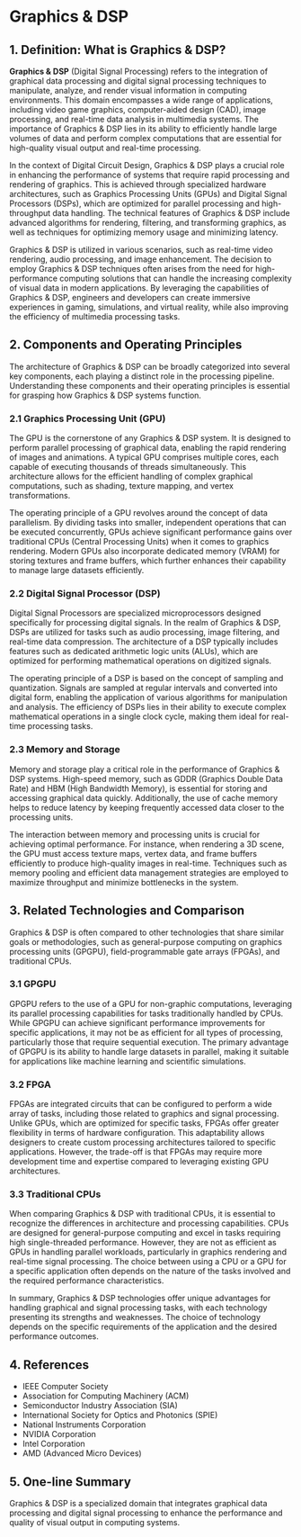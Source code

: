 # Graphics & DSP

## 1. Definition: What is **Graphics & DSP**?
**Graphics & DSP** (Digital Signal Processing) refers to the integration of graphical data processing and digital signal processing techniques to manipulate, analyze, and render visual information in computing environments. This domain encompasses a wide range of applications, including video game graphics, computer-aided design (CAD), image processing, and real-time data analysis in multimedia systems. The importance of Graphics & DSP lies in its ability to efficiently handle large volumes of data and perform complex computations that are essential for high-quality visual output and real-time processing.

In the context of Digital Circuit Design, Graphics & DSP plays a crucial role in enhancing the performance of systems that require rapid processing and rendering of graphics. This is achieved through specialized hardware architectures, such as Graphics Processing Units (GPUs) and Digital Signal Processors (DSPs), which are optimized for parallel processing and high-throughput data handling. The technical features of Graphics & DSP include advanced algorithms for rendering, filtering, and transforming graphics, as well as techniques for optimizing memory usage and minimizing latency.

Graphics & DSP is utilized in various scenarios, such as real-time video rendering, audio processing, and image enhancement. The decision to employ Graphics & DSP techniques often arises from the need for high-performance computing solutions that can handle the increasing complexity of visual data in modern applications. By leveraging the capabilities of Graphics & DSP, engineers and developers can create immersive experiences in gaming, simulations, and virtual reality, while also improving the efficiency of multimedia processing tasks.

## 2. Components and Operating Principles
The architecture of Graphics & DSP can be broadly categorized into several key components, each playing a distinct role in the processing pipeline. Understanding these components and their operating principles is essential for grasping how Graphics & DSP systems function.

### 2.1 Graphics Processing Unit (GPU)
The GPU is the cornerstone of any Graphics & DSP system. It is designed to perform parallel processing of graphical data, enabling the rapid rendering of images and animations. A typical GPU comprises multiple cores, each capable of executing thousands of threads simultaneously. This architecture allows for the efficient handling of complex graphical computations, such as shading, texture mapping, and vertex transformations.

The operating principle of a GPU revolves around the concept of data parallelism. By dividing tasks into smaller, independent operations that can be executed concurrently, GPUs achieve significant performance gains over traditional CPUs (Central Processing Units) when it comes to graphics rendering. Modern GPUs also incorporate dedicated memory (VRAM) for storing textures and frame buffers, which further enhances their capability to manage large datasets efficiently.

### 2.2 Digital Signal Processor (DSP)
Digital Signal Processors are specialized microprocessors designed specifically for processing digital signals. In the realm of Graphics & DSP, DSPs are utilized for tasks such as audio processing, image filtering, and real-time data compression. The architecture of a DSP typically includes features such as dedicated arithmetic logic units (ALUs), which are optimized for performing mathematical operations on digitized signals.

The operating principle of a DSP is based on the concept of sampling and quantization. Signals are sampled at regular intervals and converted into digital form, enabling the application of various algorithms for manipulation and analysis. The efficiency of DSPs lies in their ability to execute complex mathematical operations in a single clock cycle, making them ideal for real-time processing tasks.

### 2.3 Memory and Storage
Memory and storage play a critical role in the performance of Graphics & DSP systems. High-speed memory, such as GDDR (Graphics Double Data Rate) and HBM (High Bandwidth Memory), is essential for storing and accessing graphical data quickly. Additionally, the use of cache memory helps to reduce latency by keeping frequently accessed data closer to the processing units.

The interaction between memory and processing units is crucial for achieving optimal performance. For instance, when rendering a 3D scene, the GPU must access texture maps, vertex data, and frame buffers efficiently to produce high-quality images in real-time. Techniques such as memory pooling and efficient data management strategies are employed to maximize throughput and minimize bottlenecks in the system.

## 3. Related Technologies and Comparison
Graphics & DSP is often compared to other technologies that share similar goals or methodologies, such as general-purpose computing on graphics processing units (GPGPU), field-programmable gate arrays (FPGAs), and traditional CPUs.

### 3.1 GPGPU
GPGPU refers to the use of a GPU for non-graphic computations, leveraging its parallel processing capabilities for tasks traditionally handled by CPUs. While GPGPU can achieve significant performance improvements for specific applications, it may not be as efficient for all types of processing, particularly those that require sequential execution. The primary advantage of GPGPU is its ability to handle large datasets in parallel, making it suitable for applications like machine learning and scientific simulations.

### 3.2 FPGA
FPGAs are integrated circuits that can be configured to perform a wide array of tasks, including those related to graphics and signal processing. Unlike GPUs, which are optimized for specific tasks, FPGAs offer greater flexibility in terms of hardware configuration. This adaptability allows designers to create custom processing architectures tailored to specific applications. However, the trade-off is that FPGAs may require more development time and expertise compared to leveraging existing GPU architectures.

### 3.3 Traditional CPUs
When comparing Graphics & DSP with traditional CPUs, it is essential to recognize the differences in architecture and processing capabilities. CPUs are designed for general-purpose computing and excel in tasks requiring high single-threaded performance. However, they are not as efficient as GPUs in handling parallel workloads, particularly in graphics rendering and real-time signal processing. The choice between using a CPU or a GPU for a specific application often depends on the nature of the tasks involved and the required performance characteristics.

In summary, Graphics & DSP technologies offer unique advantages for handling graphical and signal processing tasks, with each technology presenting its strengths and weaknesses. The choice of technology depends on the specific requirements of the application and the desired performance outcomes.

## 4. References
- IEEE Computer Society
- Association for Computing Machinery (ACM)
- Semiconductor Industry Association (SIA)
- International Society for Optics and Photonics (SPIE)
- National Instruments Corporation
- NVIDIA Corporation
- Intel Corporation
- AMD (Advanced Micro Devices)

## 5. One-line Summary
Graphics & DSP is a specialized domain that integrates graphical data processing and digital signal processing to enhance the performance and quality of visual output in computing systems.